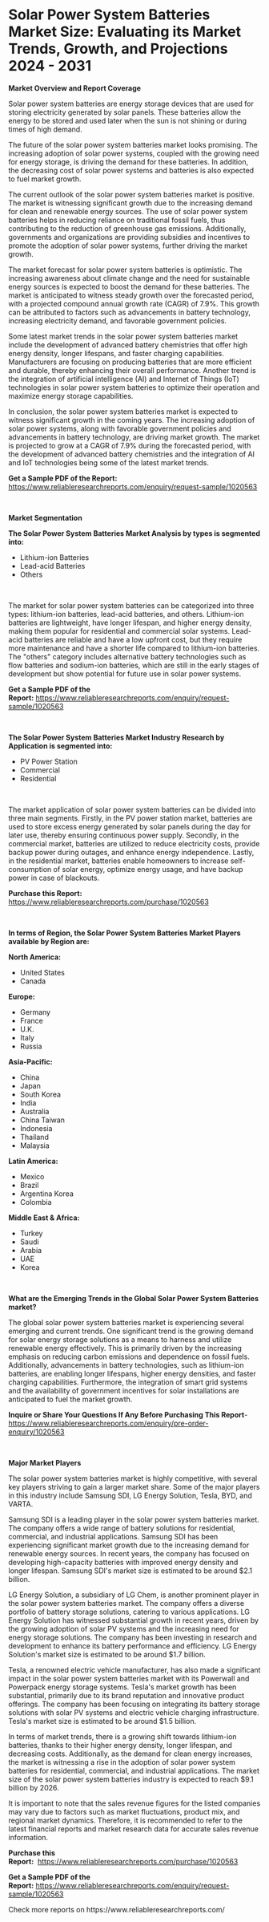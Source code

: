 <p><h1>Solar Power System Batteries Market Size: Evaluating its Market Trends, Growth, and Projections 2024 - 2031</h1></p><p><strong>Market Overview and Report Coverage</strong></p>
<p><p>Solar power system batteries are energy storage devices that are used for storing electricity generated by solar panels. These batteries allow the energy to be stored and used later when the sun is not shining or during times of high demand.</p><p>The future of the solar power system batteries market looks promising. The increasing adoption of solar power systems, coupled with the growing need for energy storage, is driving the demand for these batteries. In addition, the decreasing cost of solar power systems and batteries is also expected to fuel market growth.</p><p>The current outlook of the solar power system batteries market is positive. The market is witnessing significant growth due to the increasing demand for clean and renewable energy sources. The use of solar power system batteries helps in reducing reliance on traditional fossil fuels, thus contributing to the reduction of greenhouse gas emissions. Additionally, governments and organizations are providing subsidies and incentives to promote the adoption of solar power systems, further driving the market growth.</p><p>The market forecast for solar power system batteries is optimistic. The increasing awareness about climate change and the need for sustainable energy sources is expected to boost the demand for these batteries. The market is anticipated to witness steady growth over the forecasted period, with a projected compound annual growth rate (CAGR) of 7.9%. This growth can be attributed to factors such as advancements in battery technology, increasing electricity demand, and favorable government policies.</p><p>Some latest market trends in the solar power system batteries market include the development of advanced battery chemistries that offer high energy density, longer lifespans, and faster charging capabilities. Manufacturers are focusing on producing batteries that are more efficient and durable, thereby enhancing their overall performance. Another trend is the integration of artificial intelligence (AI) and Internet of Things (IoT) technologies in solar power system batteries to optimize their operation and maximize energy storage capabilities.</p><p>In conclusion, the solar power system batteries market is expected to witness significant growth in the coming years. The increasing adoption of solar power systems, along with favorable government policies and advancements in battery technology, are driving market growth. The market is projected to grow at a CAGR of 7.9% during the forecasted period, with the development of advanced battery chemistries and the integration of AI and IoT technologies being some of the latest market trends.</p></p>
<p><strong>Get a Sample PDF of the Report:</strong> <a href="https://www.reliableresearchreports.com/enquiry/request-sample/1020563">https://www.reliableresearchreports.com/enquiry/request-sample/1020563</a></p>
<p>&nbsp;</p>
<p><strong>Market Segmentation</strong></p>
<p><strong>The Solar Power System Batteries Market Analysis by types is segmented into:</strong></p>
<p><ul><li>Lithium-ion Batteries</li><li>Lead-acid Batteries</li><li>Others</li></ul></p>
<p>&nbsp;</p>
<p><p>The market for solar power system batteries can be categorized into three types: lithium-ion batteries, lead-acid batteries, and others. Lithium-ion batteries are lightweight, have longer lifespan, and higher energy density, making them popular for residential and commercial solar systems. Lead-acid batteries are reliable and have a low upfront cost, but they require more maintenance and have a shorter life compared to lithium-ion batteries. The "others" category includes alternative battery technologies such as flow batteries and sodium-ion batteries, which are still in the early stages of development but show potential for future use in solar power systems.</p></p>
<p><strong>Get a Sample PDF of the Report:</strong>&nbsp;<a href="https://www.reliableresearchreports.com/enquiry/request-sample/1020563">https://www.reliableresearchreports.com/enquiry/request-sample/1020563</a></p>
<p>&nbsp;</p>
<p><strong>The Solar Power System Batteries Market Industry Research by Application is segmented into:</strong></p>
<p><ul><li>PV Power Station</li><li>Commercial</li><li>Residential</li></ul></p>
<p>&nbsp;</p>
<p><p>The market application of solar power system batteries can be divided into three main segments. Firstly, in the PV power station market, batteries are used to store excess energy generated by solar panels during the day for later use, thereby ensuring continuous power supply. Secondly, in the commercial market, batteries are utilized to reduce electricity costs, provide backup power during outages, and enhance energy independence. Lastly, in the residential market, batteries enable homeowners to increase self-consumption of solar energy, optimize energy usage, and have backup power in case of blackouts.</p></p>
<p><strong>Purchase this Report:</strong>&nbsp; <a href="https://www.reliableresearchreports.com/purchase/1020563">https://www.reliableresearchreports.com/purchase/1020563</a></p>
<p>&nbsp;</p>
<p><strong>In terms of Region, the Solar Power System Batteries Market Players available by Region are:</strong></p>
<p>
    <p> <strong> North America: </strong>
        <ul>
            <li>United States</li>
            <li>Canada</li>
        </ul>
        </p> 
    <p> <strong> Europe: </strong>
        <ul>
            <li>Germany</li>
            <li>France</li>
            <li>U.K.</li>
            <li>Italy</li>
            <li>Russia</li>
        </ul>
        </p> 
    <p> <strong> Asia-Pacific: </strong>
        <ul>
            <li>China</li>
            <li>Japan</li>
            <li>South Korea</li>
            <li>India</li>
            <li>Australia</li>
            <li>China Taiwan</li>
            <li>Indonesia</li>
            <li>Thailand</li>
            <li>Malaysia</li>
        </ul>
        </p> 
    <p> <strong> Latin America: </strong>
        <ul>
            <li>Mexico</li>
            <li>Brazil</li>
            <li>Argentina Korea</li>
            <li>Colombia</li>
        </ul>
        </p> 
    <p> <strong> Middle East & Africa: </strong>
        <ul>
            <li>Turkey</li>
            <li>Saudi</li>
            <li>Arabia</li>
            <li>UAE</li>
            <li>Korea</li>
        </ul>
    </p>
    </p>
<p>&nbsp;</p>
<p><strong>What are the Emerging Trends in the Global Solar Power System Batteries market?</strong></p>
<p><p>The global solar power system batteries market is experiencing several emerging and current trends. One significant trend is the growing demand for solar energy storage solutions as a means to harness and utilize renewable energy effectively. This is primarily driven by the increasing emphasis on reducing carbon emissions and dependence on fossil fuels. Additionally, advancements in battery technologies, such as lithium-ion batteries, are enabling longer lifespans, higher energy densities, and faster charging capabilities. Furthermore, the integration of smart grid systems and the availability of government incentives for solar installations are anticipated to fuel the market growth.</p></p>
<p><strong>Inquire or Share Your Questions If Any Before Purchasing This Report</strong>- <a href="https://www.reliableresearchreports.com/enquiry/pre-order-enquiry/1020563">https://www.reliableresearchreports.com/enquiry/pre-order-enquiry/1020563</a></p>
<p>&nbsp;</p>
<p><strong>Major Market Players</strong></p>
<p><p>The solar power system batteries market is highly competitive, with several key players striving to gain a larger market share. Some of the major players in this industry include Samsung SDI, LG Energy Solution, Tesla, BYD, and VARTA.</p><p>Samsung SDI is a leading player in the solar power system batteries market. The company offers a wide range of battery solutions for residential, commercial, and industrial applications. Samsung SDI has been experiencing significant market growth due to the increasing demand for renewable energy sources. In recent years, the company has focused on developing high-capacity batteries with improved energy density and longer lifespan. Samsung SDI's market size is estimated to be around $2.1 billion.</p><p>LG Energy Solution, a subsidiary of LG Chem, is another prominent player in the solar power system batteries market. The company offers a diverse portfolio of battery storage solutions, catering to various applications. LG Energy Solution has witnessed substantial growth in recent years, driven by the growing adoption of solar PV systems and the increasing need for energy storage solutions. The company has been investing in research and development to enhance its battery performance and efficiency. LG Energy Solution's market size is estimated to be around $1.7 billion.</p><p>Tesla, a renowned electric vehicle manufacturer, has also made a significant impact in the solar power system batteries market with its Powerwall and Powerpack energy storage systems. Tesla's market growth has been substantial, primarily due to its brand reputation and innovative product offerings. The company has been focusing on integrating its battery storage solutions with solar PV systems and electric vehicle charging infrastructure. Tesla's market size is estimated to be around $1.5 billion.</p><p>In terms of market trends, there is a growing shift towards lithium-ion batteries, thanks to their higher energy density, longer lifespan, and decreasing costs. Additionally, as the demand for clean energy increases, the market is witnessing a rise in the adoption of solar power system batteries for residential, commercial, and industrial applications. The market size of the solar power system batteries industry is expected to reach $9.1 billion by 2026.</p><p>It is important to note that the sales revenue figures for the listed companies may vary due to factors such as market fluctuations, product mix, and regional market dynamics. Therefore, it is recommended to refer to the latest financial reports and market research data for accurate sales revenue information.</p></p>
<p><strong>Purchase this Report:</strong>&nbsp;&nbsp;<a href="https://www.reliableresearchreports.com/purchase/1020563">https://www.reliableresearchreports.com/purchase/1020563</a></p>
<p></p>
<p><strong>Get a Sample PDF of the Report:</strong>&nbsp;<a href="https://www.reliableresearchreports.com/enquiry/request-sample/1020563">https://www.reliableresearchreports.com/enquiry/request-sample/1020563</a></p>
<p>Check more reports on https://www.reliableresearchreports.com/</p>